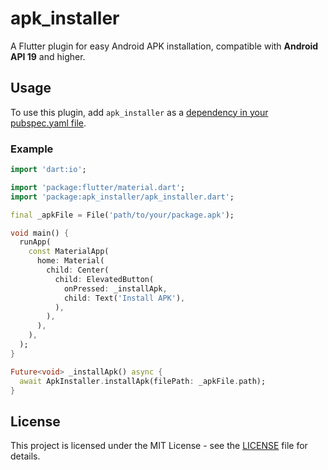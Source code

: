 # apk_installer

A Flutter plugin for easy Android APK installation, compatible with **Android API 19** and higher. 



## Usage
To use this plugin, add `apk_installer` as a [dependency in your pubspec.yaml file](https://flutter.dev/docs/development/platform-integration/platform-channels).

### Example
```dart
import 'dart:io';

import 'package:flutter/material.dart';
import 'package:apk_installer/apk_installer.dart';

final _apkFile = File('path/to/your/package.apk');

void main() {
  runApp(
    const MaterialApp(
      home: Material(
        child: Center(
          child: ElevatedButton(
            onPressed: _installApk,
            child: Text('Install APK'),
          ),
        ),
      ),
    ),
  );
}

Future<void> _installApk() async {
  await ApkInstaller.installApk(filePath: _apkFile.path);
}
```

## License
This project is licensed under the MIT License - see the [LICENSE](./LICENSE) file for details.
